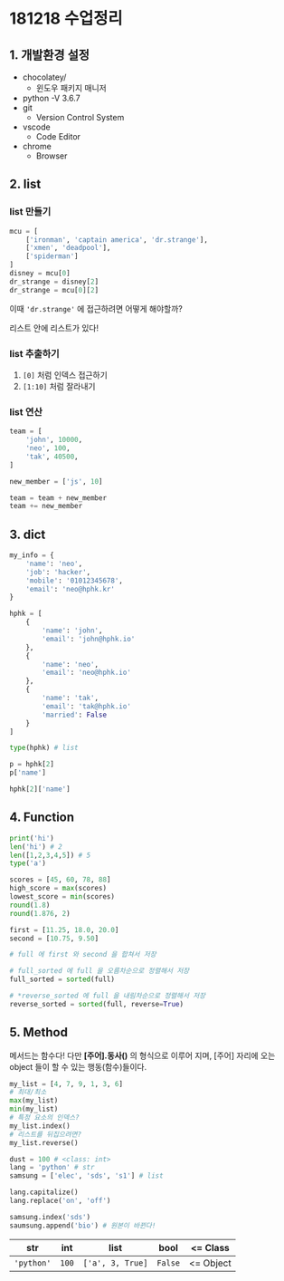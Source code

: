 # 181218 수업정리

## 1. 개발환경 설정

* chocolatey/
  * 윈도우 패키지 매니저
* python -V 3.6.7
* git 
  * Version Control System
* vscode
  * Code Editor
* chrome
  * Browser

## 2. list

### list 만들기

```python
mcu = [
    ['ironman', 'captain america', 'dr.strange'], 
    ['xmen', 'deadpool'],
    ['spiderman']
]
disney = mcu[0]
dr_strange = disney[2]
dr_strange = mcu[0][2]
```

이때 `'dr.strange'` 에 접근하려면 어떻게 해야할까?

리스트 안에 리스트가 있다! 

### list 추출하기

1. `[0]` 처럼 인덱스 접근하기
2. `[1:10]` 처럼 잘라내기

### list 연산

```python
team = [
    'john', 10000,
    'neo', 100,
    'tak', 40500,
]

new_member = ['js', 10]

team = team + new_member
team += new_member

```



## 3. dict

```python
my_info = { 
    'name': 'neo',
    'job': 'hacker',
    'mobile': '01012345678',
    'email': 'neo@hphk.kr' 
}

hphk = [
    {
        'name': 'john',
        'email': 'john@hphk.io'
    },
    {
        'name': 'neo',
        'email': 'neo@hphk.io'
    },
    {
        'name': 'tak',
        'email': 'tak@hphk.io'
        'married': False
    }
]

type(hphk) # list

p = hphk[2]
p['name']

hphk[2]['name']
```



## 4. Function

```python
print('hi')
len('hi') # 2
len([1,2,3,4,5]) # 5
type('a')

scores = [45, 60, 78, 88]
high_score = max(scores)
lowest_score = min(scores)
round(1.8)
round(1.876, 2)

first = [11.25, 18.0, 20.0]
second = [10.75, 9.50]

# full 에 first 와 second 을 합쳐서 저장

# full_sorted 에 full 을 오름차순으로 정렬해서 저장
full_sorted = sorted(full)

# *reverse_sorted 에 full 을 내림차순으로 정렬해서 저장
reverse_sorted = sorted(full, reverse=True)
```

## 5. Method

메서드는 함수다! 다만 **[주어].동사()** 의 형식으로 이루어 지며, [주어] 자리에 오는 object 들이 할 수 있는 행동(함수)들이다.

```python
my_list = [4, 7, 9, 1, 3, 6]
# 최대/최소
max(my_list)
min(my_list)
# 특정 요소의 인덱스?
my_list.index()
# 리스트를 뒤집으려면?
my_list.reverse()

dust = 100 # <class: int>
lang = 'python' # str
samsung = ['elec', 'sds', 's1'] # list

lang.capitalize()
lang.replace('on', 'off')

samsung.index('sds')
saumsung.append('bio') # 원본이 바뀐다!
```





| str        | int   | list             | bool    | <= Class  |
| ---------- | ----- | ---------------- | ------- | --------- |
| `'python'` | `100` | `['a', 3, True]` | `False` | <= Object |



